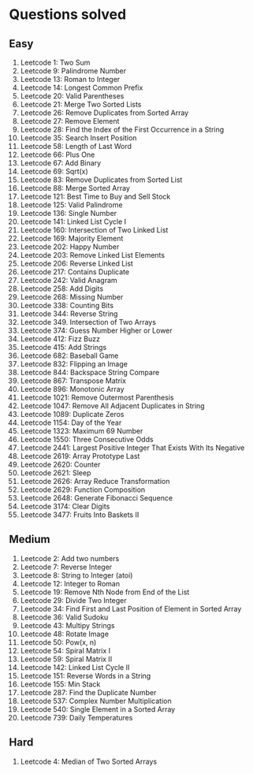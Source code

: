 # Questions solved

## Easy
1. Leetcode 1: Two Sum
2. Leetcode 9: Palindrome Number
3. Leetcode 13: Roman to Integer
4. Leetcode 14: Longest Common Prefix
5. Leetcode 20: Valid Parentheses
6. Leetcode 21: Merge Two Sorted Lists
7. Leetcode 26: Remove Duplicates from Sorted Array
8. Leetcode 27: Remove Element
9. Leetcode 28: Find the Index of the First Occurrence in a String
10. Leetcode 35: Search Insert Position
11. Leetcode 58: Length of Last Word
12. Leetcode 66: Plus One
13. Leetcode 67: Add Binary
14. Leetcode 69: Sqrt(x)
15. Leetcode 83: Remove Duplicates from Sorted List
16. Leetcode 88: Merge Sorted Array
17. Leetcode 121: Best Time to Buy and Sell Stock
18. Leetcode 125: Valid Palindrome
19. Leetcode 136: Single Number
20. Leetcode 141: Linked List Cycle I
21. Leetcode 160: Intersection of Two Linked List
22. Leetcode 169: Majority Element
23. Leetcode 202: Happy Number
24. Leetcode 203: Remove Linked List Elements
25. Leetcode 206: Reverse Linked List
26. Leetcode 217: Contains Duplicate
27. Leetcode 242: Valid Anagram
28. Leetcode 258: Add Digits
29. Leetcode 268: Missing Number
30. Leetcode 338: Counting Bits
31. Leetcode 344: Reverse String
32. Leetcode 349. Intersection of Two Arrays
33. Leetcode 374: Guess Number Higher or Lower
34. Leetcode 412: Fizz Buzz
35. Leetcode 415: Add Strings
36. Leetcode 682: Baseball Game
37. Leetcode 832: Flipping an Image
38. Leetcode 844: Backspace String Compare
39. Leetcode 867: Transpose Matrix
40. Leetcode 896: Monotonic Array
41. Leetcode 1021: Remove Outermost Parenthesis
42. Leetcode 1047: Remove All Adjacent Duplicates in String
43. Leetcode 1089: Duplicate Zeros
44. Leetcode 1154: Day of the Year
45. Leetcode 1323: Maximum 69 Number
46. Leetcode 1550: Three Consecutive Odds
47. Leetcode 2441: Largest Positive Integer That Exists With Its Negative
48. Leetcode 2619: Array Prototype Last
49. Leetcode 2620: Counter
50. Leetcode 2621: Sleep
51. Leetcode 2626: Array Reduce Transformation
52. Leetcode 2629: Function Composition
53. Leetcode 2648: Generate Fibonacci Sequence
54. Leetcode 3174: Clear Digits
55. Leetcode 3477: Fruits Into Baskets II

## Medium
1. Leetcode 2: Add two numbers
2. Leetcode 7: Reverse Integer
3. Leetcode 8: String to Integer (atoi)
4. Leetcode 12: Integer to Roman
5. Leetcode 19: Remove Nth Node from End of the List
6. Leetcode 29: Divide Two Integer
7. Leetcode 34: Find First and Last Position of Element in Sorted Array
8. Leetcode 36: Valid Sudoku
9. Leetcode 43: Multipy Strings
10. Leetcode 48: Rotate Image
11. Leetcode 50: Pow(x, n)
12. Leetcode 54: Spiral Matrix I
13. Leetcode 59: Spiral Matrix II
14. Leetcode 142: Linked List Cycle II
15. Leetcode 151: Reverse Words in a String
16. Leetcode 155: Min Stack
17. Leetcode 287: Find the Duplicate Number
18. Leetcode 537: Complex Number Multiplication
19. Leetcode 540: Single Element in a Sorted Array
20. Leetcode 739: Daily Temperatures

## Hard
1. Leetcode 4: Median of Two Sorted Arrays
